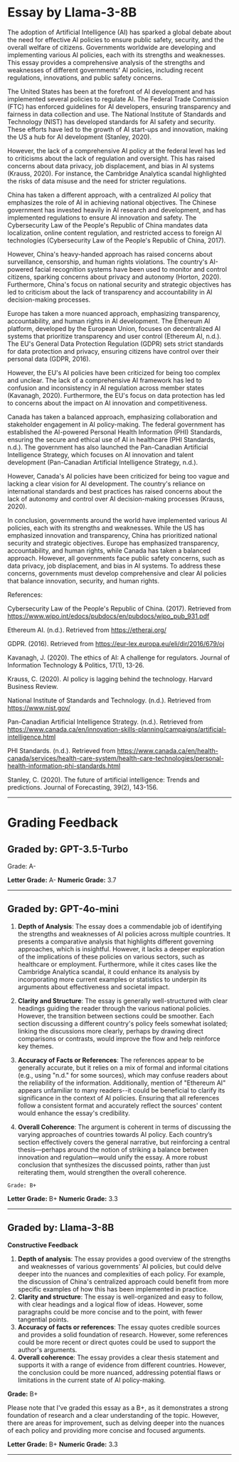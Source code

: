 # Essay by Llama-3-8B

The adoption of Artificial Intelligence (AI) has sparked a global debate about the need for effective AI policies to ensure public safety, security, and the overall welfare of citizens. Governments worldwide are developing and implementing various AI policies, each with its strengths and weaknesses. This essay provides a comprehensive analysis of the strengths and weaknesses of different governments' AI policies, including recent regulations, innovations, and public safety concerns.

The United States has been at the forefront of AI development and has implemented several policies to regulate AI. The Federal Trade Commission (FTC) has enforced guidelines for AI developers, ensuring transparency and fairness in data collection and use. The National Institute of Standards and Technology (NIST) has developed standards for AI safety and security. These efforts have led to the growth of AI start-ups and innovation, making the US a hub for AI development (Stanley, 2020).

However, the lack of a comprehensive AI policy at the federal level has led to criticisms about the lack of regulation and oversight. This has raised concerns about data privacy, job displacement, and bias in AI systems (Krauss, 2020). For instance, the Cambridge Analytica scandal highlighted the risks of data misuse and the need for stricter regulations.

China has taken a different approach, with a centralized AI policy that emphasizes the role of AI in achieving national objectives. The Chinese government has invested heavily in AI research and development, and has implemented regulations to ensure AI innovation and safety. The Cybersecurity Law of the People's Republic of China mandates data localization, online content regulation, and restricted access to foreign AI technologies (Cybersecurity Law of the People's Republic of China, 2017).

However, China's heavy-handed approach has raised concerns about surveillance, censorship, and human rights violations. The country's AI-powered facial recognition systems have been used to monitor and control citizens, sparking concerns about privacy and autonomy (Horton, 2020). Furthermore, China's focus on national security and strategic objectives has led to criticism about the lack of transparency and accountability in AI decision-making processes.

Europe has taken a more nuanced approach, emphasizing transparency, accountability, and human rights in AI development. The Ethereum AI platform, developed by the European Union, focuses on decentralized AI systems that prioritize transparency and user control (Ethereum AI, n.d.). The EU's General Data Protection Regulation (GDPR) sets strict standards for data protection and privacy, ensuring citizens have control over their personal data (GDPR, 2016).

However, the EU's AI policies have been criticized for being too complex and unclear. The lack of a comprehensive AI framework has led to confusion and inconsistency in AI regulation across member states (Kavanagh, 2020). Furthermore, the EU's focus on data protection has led to concerns about the impact on AI innovation and competitiveness.

Canada has taken a balanced approach, emphasizing collaboration and stakeholder engagement in AI policy-making. The federal government has established the AI-powered Personal Health Information (PHI) Standards, ensuring the secure and ethical use of AI in healthcare (PHI Standards, n.d.). The government has also launched the Pan-Canadian Artificial Intelligence Strategy, which focuses on AI innovation and talent development (Pan-Canadian Artificial Intelligence Strategy, n.d.).

However, Canada's AI policies have been criticized for being too vague and lacking a clear vision for AI development. The country's reliance on international standards and best practices has raised concerns about the lack of autonomy and control over AI decision-making processes (Krauss, 2020).

In conclusion, governments around the world have implemented various AI policies, each with its strengths and weaknesses. While the US has emphasized innovation and transparency, China has prioritized national security and strategic objectives. Europe has emphasized transparency, accountability, and human rights, while Canada has taken a balanced approach. However, all governments face public safety concerns, such as data privacy, job displacement, and bias in AI systems. To address these concerns, governments must develop comprehensive and clear AI policies that balance innovation, security, and human rights.

References:

Cybersecurity Law of the People's Republic of China. (2017). Retrieved from <https://www.wipo.int/edocs/pubdocs/en/pubdocs/wipo_pub_931.pdf>

Ethereum AI. (n.d.). Retrieved from <https://etherai.org/>

GDPR. (2016). Retrieved from <https://eur-lex.europa.eu/eli/dir/2016/679/oj>

Kavanagh, J. (2020). The ethics of AI: A challenge for regulators. Journal of Information Technology & Politics, 17(1), 13-26.

Krauss, C. (2020). AI policy is lagging behind the technology. Harvard Business Review.

National Institute of Standards and Technology. (n.d.). Retrieved from <https://www.nist.gov/>

Pan-Canadian Artificial Intelligence Strategy. (n.d.). Retrieved from <https://www.canada.ca/en/innovation-skills-planning/campaigns/artificial-intelligence.html>

PHI Standards. (n.d.). Retrieved from <https://www.canada.ca/en/health-canada/services/health-care-system/health-care-technologies/personal-health-information-phi-standards.html>

Stanley, C. (2020). The future of artificial intelligence: Trends and predictions. Journal of Forecasting, 39(2), 143-156.

---

# Grading Feedback

## Graded by: GPT-3.5-Turbo

Grade: A-

**Letter Grade:** A-
**Numeric Grade:** 3.7

---

## Graded by: GPT-4o-mini

1) **Depth of Analysis**: The essay does a commendable job of identifying the strengths and weaknesses of AI policies across multiple countries. It presents a comparative analysis that highlights different governing approaches, which is insightful. However, it lacks a deeper exploration of the implications of these policies on various sectors, such as healthcare or employment. Furthermore, while it cites cases like the Cambridge Analytica scandal, it could enhance its analysis by incorporating more current examples or statistics to underpin its arguments about effectiveness and societal impact.

2) **Clarity and Structure**: The essay is generally well-structured with clear headings guiding the reader through the various national policies. However, the transition between sections could be smoother. Each section discussing a different country's policy feels somewhat isolated; linking the discussions more clearly, perhaps by drawing direct comparisons or contrasts, would improve the flow and help reinforce key themes.

3) **Accuracy of Facts or References**: The references appear to be generally accurate, but it relies on a mix of formal and informal citations (e.g., using "n.d." for some sources), which may confuse readers about the reliability of the information. Additionally, mention of "Ethereum AI" appears unfamiliar to many readers--it could be beneficial to clarify its significance in the context of AI policies. Ensuring that all references follow a consistent format and accurately reflect the sources' content would enhance the essay's credibility.

4) **Overall Coherence**: The argument is coherent in terms of discussing the varying approaches of countries towards AI policy. Each country’s section effectively covers the general narrative, but reinforcing a central thesis—perhaps around the notion of striking a balance between innovation and regulation—would unify the essay. A more robust conclusion that synthesizes the discussed points, rather than just reiterating them, would strengthen the overall coherence.

```
Grade: B+
```

**Letter Grade:** B+
**Numeric Grade:** 3.3

---

## Graded by: Llama-3-8B

**Constructive Feedback**

1. **Depth of analysis**: The essay provides a good overview of the strengths and weaknesses of various governments' AI policies, but could delve deeper into the nuances and complexities of each policy. For example, the discussion of China's centralized approach could benefit from more specific examples of how this has been implemented in practice.
2. **Clarity and structure**: The essay is well-organized and easy to follow, with clear headings and a logical flow of ideas. However, some paragraphs could be more concise and to the point, with fewer tangential points.
3. **Accuracy of facts or references**: The essay quotes credible sources and provides a solid foundation of research. However, some references could be more recent or direct quotes could be used to support the author's arguments.
4. **Overall coherence**: The essay provides a clear thesis statement and supports it with a range of evidence from different countries. However, the conclusion could be more nuanced, addressing potential flaws or limitations in the current state of AI policy-making.

**Grade:** B+

Please note that I've graded this essay as a B+, as it demonstrates a strong foundation of research and a clear understanding of the topic. However, there are areas for improvement, such as delving deeper into the nuances of each policy and providing more concise and focused arguments.

**Letter Grade:** B+
**Numeric Grade:** 3.3

---

